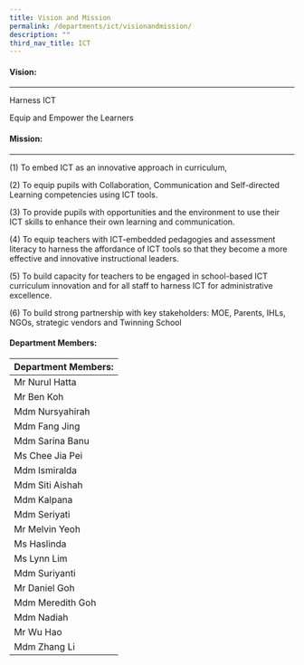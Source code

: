 ```yaml
---
title: Vision and Mission
permalink: /departments/ict/visionandmission/
description: ""
third_nav_title: ICT
---
```


#### Vision:
-------

Harness ICT

Equip and Empower the Learners

#### Mission:
--------

(1) To embed ICT as an innovative approach in curriculum,

  

(2) To equip pupils with Collaboration, Communication and Self-directed Learning competencies using ICT tools.

  

(3) To provide pupils with opportunities and the environment to use their ICT skills to enhance their own learning and communication.

  

(4) To equip teachers with ICT-embedded pedagogies and assessment literacy to harness the affordance of ICT tools so that they become a more effective and innovative instructional leaders.

  

(5) To build capacity for teachers to be engaged in school-based ICT curriculum innovation and for all staff to harness ICT for administrative excellence.

  

(6) To build strong partnership with key stakeholders: MOE, Parents, IHLs, NGOs, strategic vendors and Twinning School

#### Department Members:

| Department Members: |
|---|
| Mr Nurul Hatta |
| Mr Ben Koh |
| Mdm Nursyahirah |
| Mdm Fang Jing |
| Mdm Sarina Banu |
| Ms Chee Jia Pei |
| Mdm Ismiralda |
| Mdm Siti Aishah |
| Mdm Kalpana |
| Mdm Seriyati |
| Mr Melvin Yeoh |
| Ms Haslinda |
| Ms Lynn Lim |
| Mdm Suriyanti |
| Mr Daniel Goh |
| Mdm Meredith Goh |
| Mdm Nadiah |
| Mr Wu Hao |
| Mdm Zhang Li |

